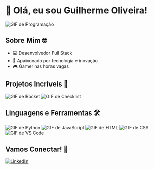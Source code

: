 # 👋 Olá, eu sou Guilherme Oliveira!

![GIF de Programação](https://media.giphy.com/media/ZVik7pBtu9dNS/giphy.gif)

## Sobre Mim 🤓

- 💻 Desenvolvedor Full Stack
- 🚀 Apaixonado por tecnologia e inovação
- 🎮 Gamer nas horas vagas

## Projetos Incríveis 🚀

![GIF de Rocket](https://media.giphy.com/media/5eLDrEaRG6GW2/source.gif)
![GIF de Checklist](https://media.giphy.com/media/26gslkmdkgY6xvAtu/source.gif)

## Linguagens e Ferramentas 🛠️

![GIF de Python](https://media.giphy.com/media/LMt9638dO8dftAjtco/giphy.gif)
![GIF de JavaScript](https://media.giphy.com/media/ln7z2eWriiQAllfVcn/giphy.gif)
![GIF de HTML](https://media.giphy.com/media/XAxylRMCdpbEWUAvr8/giphy.gif)
![GIF de CSS](https://media.giphy.com/media/fsEaZldNC8A1PJ3mwp/giphy.gif)
![GIF de VS Code](https://media.giphy.com/media/IdyAQJVN2kVPNUrojM/giphy.gif)

## Vamos Conectar! 🤝

[![LinkedIn](https://img.shields.io/badge/-LinkedIn-0077B5?style=for-the-badge&logo=linkedin&logoColor=white)](https://www.linkedin.com/in/guilherme-oliveira-03379212b)
